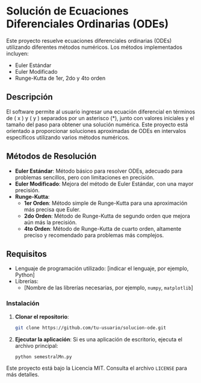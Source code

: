 # Solución de Ecuaciones Diferenciales Ordinarias (ODEs)

Este proyecto resuelve ecuaciones diferenciales ordinarias (ODEs) utilizando diferentes métodos numéricos. Los métodos implementados incluyen:

- Euler Estándar
- Euler Modificado
- Runge-Kutta de 1er, 2do y 4to orden

## Descripción

El software permite al usuario ingresar una ecuación diferencial en términos de \( x \) y \( y \) separados por un asterisco (\*), junto con valores iniciales y el tamaño del paso para obtener una solución numérica. Este proyecto está orientado a proporcionar soluciones aproximadas de ODEs en intervalos específicos utilizando varios métodos numéricos.

## Métodos de Resolución

- **Euler Estándar**: Método básico para resolver ODEs, adecuado para problemas sencillos, pero con limitaciones en precisión.
- **Euler Modificado**: Mejora del método de Euler Estándar, con una mayor precisión.
- **Runge-Kutta**:
  - **1er Orden**: Método simple de Runge-Kutta para una aproximación más precisa que Euler.
  - **2do Orden**: Método de Runge-Kutta de segundo orden que mejora aún más la precisión.
  - **4to Orden**: Método de Runge-Kutta de cuarto orden, altamente preciso y recomendado para problemas más complejos.

## Requisitos

- Lenguaje de programación utilizado: [indicar el lenguaje, por ejemplo, Python]
- Librerías:
  - [Nombre de las librerías necesarias, por ejemplo, `numpy`, `matplotlib`]

### Instalación

1. **Clonar el repositorio**:
    ```bash
    git clone https://github.com/tu-usuario/solucion-ode.git
    ```

3. **Ejecutar la aplicación**:
    Si es una aplicación de escritorio, ejecuta el archivo principal:
    ```bash
    python semestralMn.py
    ```


Este proyecto está bajo la Licencia MIT. Consulta el archivo `LICENSE` para más detalles.
